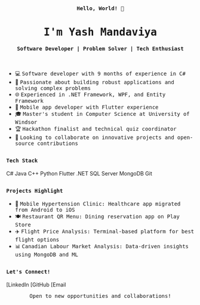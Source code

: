 <p align="center"><samp><b> Hello, World! 👋 </b></samp></p>
<p align="center"><h1 align="center"><samp> I'm Yash Mandaviya </samp></h1></p>
<p align="center"><h4 align="center"><samp> Software Developer | Problem Solver | Tech Enthusiast </samp></h4></p>
<br>
<div>

- 💻 <samp>Software developer with 9 months of experience in C#
- 🚀 <samp>Passionate about building robust applications and solving complex problems
- 🌐 <samp>Experienced in .NET Framework, WPF, and Entity Framework
- 📱 <samp>Mobile app developer with Flutter experience
- 🎓 <samp>Master's student in Computer Science at University of Windsor
- 🏆 <samp>Hackathon finalist and technical quiz coordinator
- 👯 <samp>Looking to collaborate on innovative projects and open-source contributions
</div>

##

<h4><b><samp>Tech Stack</samp></b></h4>

C#
Java
C++
Python
Flutter
.NET
SQL Server
MongoDB
Git

##

<h4><b><samp>Projects Highlight</samp></b></h4>

- 🏥 <samp>Mobile Hypertension Clinic: Healthcare app migrated from Android to iOS
- 🍽️ <samp>Restaurant QR Menu: Dining reservation app on Play Store
- ✈️ <samp>Flight Price Analysis: Terminal-based platform for best flight options
- 📊 <samp>Canadian Labour Market Analysis: Data-driven insights using MongoDB and ML

##

<h4><b><samp>Let's Connect!</samp></b></h4>

[LinkedIn
[GitHub
[Email

<p align="center"><samp>Open to new opportunities and collaborations!</samp></p>
